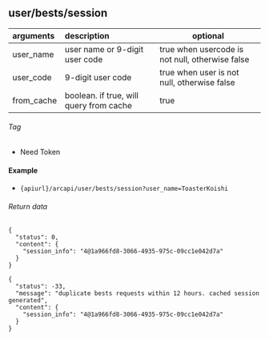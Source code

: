 ## user/bests/session

| arguments  | description                             | optional                                        |
|:-----------|:----------------------------------------|-------------------------------------------------|
| user_name  | user name or 9-digit user code          | true when usercode is not null, otherwise false |
| user_code  | 9-digit user code                       | true when user is not null, otherwise false     |
| from_cache | boolean. if true, will query from cache | true                                            |

###### Tag

* Need Token

#### Example

+ `{apiurl}/arcapi/user/bests/session?user_name=ToasterKoishi`

###### Return data

```json5
{
  "status": 0,
  "content": {
    "session_info": "4@1a966fd8-3066-4935-975c-09cc1e042d7a"
  }
}
```

```json5
{
  "status": -33,
  "message": "duplicate bests requests within 12 hours. cached session generated",
  "content": {
    "session_info": "4@1a966fd8-3066-4935-975c-09cc1e042d7a"
  }
}
```
